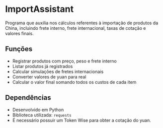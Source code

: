 # ImportAssistant

Programa que auxilia nos cálculos referentes à importação de produtos da China, incluindo frete interno, frete internacional, taxas de cotação e valores finais.

## Funções

- Registrar produtos com preço, peso e frete interno
- Listar produtos já registrados
- Calcular simulações de fretes internacionais
- Converter valores de yuan para real
- Calcular o valor final somando todos os custos de cada item

## Dependências

- Desenvolvido em Python
- Biblioteca utilizada: `requests`
- É necessário possuir um Token Wise para obter a cotação do yuan.
